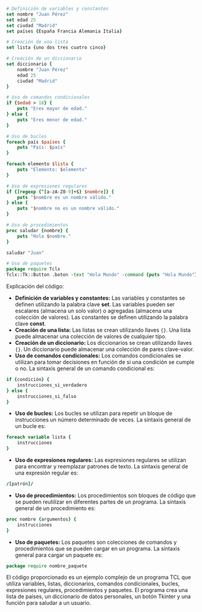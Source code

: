 ```tcl
# Definición de variables y constantes
set nombre "Juan Pérez"
set edad 25
set ciudad "Madrid"
set países {España Francia Alemania Italia}

# Creación de una lista
set lista {uno dos tres cuatro cinco}

# Creación de un diccionario
set diccionario {
    nombre "Juan Pérez"
    edad 25
    ciudad "Madrid"
}

# Uso de comandos condicionales
if {$edad > 18} {
    puts "Eres mayor de edad."
} else {
    puts "Eres menor de edad."
}

# Uso de bucles
foreach país $países {
    puts "País: $país"
}

foreach elemento $lista {
    puts "Elemento: $elemento"
}

# Uso de expresiones regulares
if {[regexp {^[a-zA-Z0-9]+$} $nombre]} {
    puts "$nombre es un nombre válido."
} else {
    puts "$nombre no es un nombre válido."
}

# Uso de procedimientos
proc saludar {nombre} {
    puts "Hola $nombre."
}

saludar "Juan"

# Uso de paquetes
package require Tclx
Tclx::Tk::Button .boton -text "Hola Mundo" -command {puts "Hola Mundo"}
```

Explicación del código:

* **Definición de variables y constantes:** Las variables y constantes se definen utilizando la palabra clave **set**. Las variables pueden ser escalares (almacena un solo valor) o agregadas (almacena una colección de valores). Las constantes se definen utilizando la palabra clave **const**.
* **Creación de una lista:** Las listas se crean utilizando llaves `{}`. Una lista puede almacenar una colección de valores de cualquier tipo.
* **Creación de un diccionario:** Los diccionarios se crean utilizando llaves `{}`. Un diccionario puede almacenar una colección de pares clave-valor.
* **Uso de comandos condicionales:** Los comandos condicionales se utilizan para tomar decisiones en función de si una condición se cumple o no. La sintaxis general de un comando condicional es:

```tcl
if {condición} {
    instrucciones_si_verdadero
} else {
    instrucciones_si_falso
}
```

* **Uso de bucles:** Los bucles se utilizan para repetir un bloque de instrucciones un número determinado de veces. La sintaxis general de un bucle es:

```tcl
foreach variable lista {
    instrucciones
}
```

* **Uso de expresiones regulares:** Las expresiones regulares se utilizan para encontrar y reemplazar patrones de texto. La sintaxis general de una expresión regular es:

```tcl
/[patrón]/
```

* **Uso de procedimientos:** Los procedimientos son bloques de código que se pueden reutilizar en diferentes partes de un programa. La sintaxis general de un procedimiento es:

```tcl
proc nombre {argumentos} {
    instrucciones
}
```

* **Uso de paquetes:** Los paquetes son colecciones de comandos y procedimientos que se pueden cargar en un programa. La sintaxis general para cargar un paquete es:

```tcl
package require nombre_paquete
```

El código proporcionado es un ejemplo complejo de un programa TCL que utiliza variables, listas, diccionarios, comandos condicionales, bucles, expresiones regulares, procedimientos y paquetes. El programa crea una lista de países, un diccionario de datos personales, un botón Tkinter y una función para saludar a un usuario.
